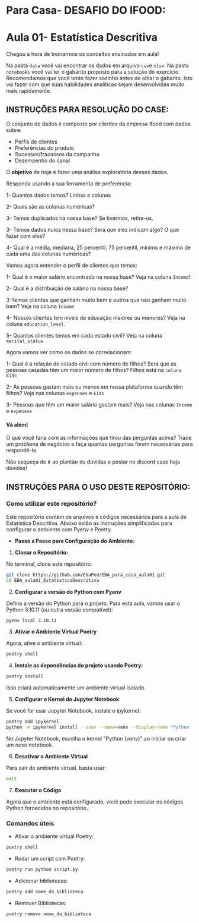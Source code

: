 # Para Casa- **DESAFIO DO IFOOD**: 
# Aula 01- Estatística Descritiva


Chegou a hora de treinarmos os conceitos ensinados em aula!

Na pasta `data` você vai encontrar os dados em arquivo `csv`e `xlsx`. Na pasta `notebooks` você vai ter o gabarito proposto para a solução do exercício. Recomendamos que você tente fazer sozinho antes de olhar o gabarito. Isto vai fazer com que suas habilidades analíticas sejam desenvolvidas muito mais rapidamente.

## INSTRUÇÕES PARA RESOLUÇÃO DO CASE:


O conjunto de dados é composto por clientes da empresa Ifood com dados sobre:

- Perfis de clientes
- Preferências do produto
- Sucessos/fracassos da campanha
- Desempenho do canal

O **objetivo** de hoje é fazer uma análise exploratória desses dados. 

Responda usando a sua ferramenta de preferência:


1- Quantos dados temos? Linhas e colunas

2- Quais são as colunas numéricas?

3- Temos duplicados na nossa base? Se tivermos, retire-os.

3- Temos dados nulos nessa base? Será que eles indicam algo? O que fazer com eles?

4- Qual é a média, mediana, 25 percentil, 75 percentil, mínimo e máximo de cada uma das colunas numéricas? 

Vamos agora entender o perfil de clientes que temos:

1- Qual é o maior salário encontrado na nossa base? Veja na coluna `Income`!

2- Qual é a distribuição de salário na nossa base?

3-Temos clientes que ganham muito bem e outros que não ganham muito bem? Veja na coluna `Income`

4- Nossos clientes tem níveis de educação maiores ou menores? Veja na coluna `education_level`.

5- Quantos clientes temos em cada estado civil? Veja na coluna `marital_status`

Agora vamos ver como os dados se correlacionam:

1- Qual é a relação de estado civil com número de filhos? Será que as pessoas casadas têm um maior número de filhos? Filhos está na `coluna kids`

2- As pessoas gastam mais ou menos em nossa plataforma quando têm filhos? Veja nas colunas `expenses` e `kids`

3- Pessoas que têm um maior salário gastam mais? Veja nas colunas `Income` e `expenses`

#### Vá além! 

O que você faria com as informações que tirou das perguntas acima?
Trace um problema de negócios e faça quantas perguntas forem necessárias para respondê-la. 

Não esqueça de ir ao plantão de dúvidas e postar no discord caso haja dúvidas!


## INSTRUÇÕES PARA O USO DESTE REPOSITÓRIO:

### **Como utilizar este repositório?**

Este repositório contém os arquivos e códigos necessários para a aula de Estatística Descritiva. Abaixo estão as instruções simplificadas para configurar o ambiente com Pyenv e Poetry.

- **Passo a Passo para Configuração do Ambiente:**

1. **Clonar o Repositório:**

No terminal, clone este repositório:

```bash
git clone https://github.com/EbaPed/EBA_para_casa_aula01.git
cd EBA_aula01_EstatisticaDescritiva
```

2. **Configurar a versão do Python com Pyenv**

Defina a versão do Python para o projeto. Para esta aula, vamos usar o Python 3.10.11 (ou outra versão compatível):

```bash
pyenv local 3.10.11
```

3. **Ativar o Ambiente Virtual Poetry**

Agora, ative o ambiente virtual:

```bash
poetry shell
```

4. **Instale as dependências do projeto usando Poetry:**

```bash
poetry install
```

Isso criará automaticamente um ambiente virtual isolado.


5. **Configurar o Kernel do Jupyter Notebook**

Se você for usar Jupyter Notebook, instale o ipykernel:

```bash
poetry add ipykernel
python -m ipykernel install --user --name=venv --display-name "Python (venv)
```

No Jupyter Notebook, escolha o kernel "Python (venv)" ao iniciar ou criar um novo notebook.


6. **Desativar o Ambiente Virtual**

Para sair do ambiente virtual, basta usar:

```bash
exit
```

7. **Executar o Código**

Agora que o ambiente está configurado, você pode executar os códigos Python fornecidos no repositório.

### **Comandos úteis**

- Ativar o ambiente virtual Poetry:

```bash
poetry shell
```

- Rodar um script com Poetry:

```bash
poetry run python script.py
```

- Adicionar bibliotecas:

 ```bash
poetry add nome_da_biblioteca
```

- Remover Bibliotecas:

 ```bash
poetry remove nome_da_biblioteca
```

